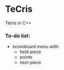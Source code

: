 # TeCris
Tetris in C++

### To-do list:
+ scoreboard menu with: 
    + held piece
    + points
    + next piece

